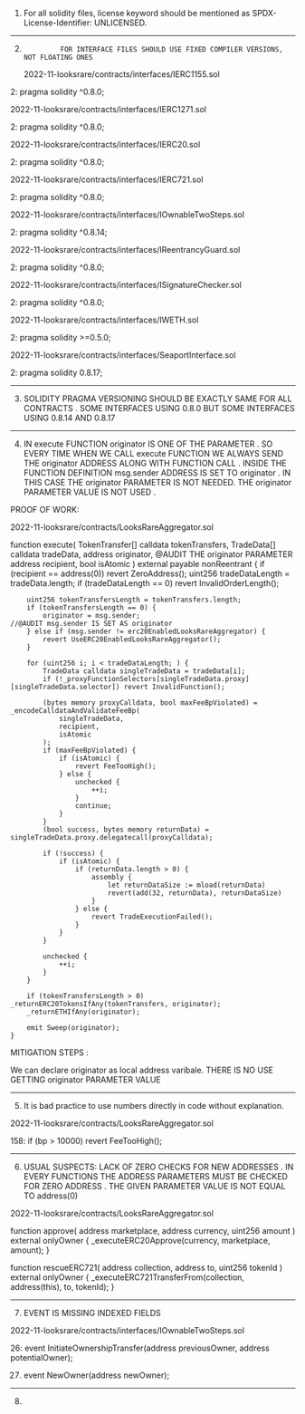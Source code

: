 1)  For all solidity files, license keyword should be mentioned as   SPDX-License-Identifier: UNLICENSED.

----------------------------------------------------------------------------------------------------------------------------------

2)              FOR INTERFACE FILES SHOULD USE FIXED COMPILER VERSIONS, NOT FLOATING ONES

     2022-11-looksrare/contracts/interfaces/IERC1155.sol

2:   pragma solidity ^0.8.0;

2022-11-looksrare/contracts/interfaces/IERC1271.sol

2:   pragma solidity ^0.8.0;

2022-11-looksrare/contracts/interfaces/IERC20.sol

2:  pragma solidity ^0.8.0;

2022-11-looksrare/contracts/interfaces/IERC721.sol

2:   pragma solidity ^0.8.0;

2022-11-looksrare/contracts/interfaces/IOwnableTwoSteps.sol

2:   pragma solidity ^0.8.14;

2022-11-looksrare/contracts/interfaces/IReentrancyGuard.sol

2:  pragma solidity ^0.8.0;

2022-11-looksrare/contracts/interfaces/ISignatureChecker.sol

2:   pragma solidity ^0.8.0;

2022-11-looksrare/contracts/interfaces/IWETH.sol

2:   pragma solidity >=0.5.0;

2022-11-looksrare/contracts/interfaces/SeaportInterface.sol

2:   pragma solidity 0.8.17;

----------------------------------------------------------------------------------------------------------------------

3)    SOLIDITY PRAGMA VERSIONING SHOULD BE EXACTLY SAME FOR ALL CONTRACTS . SOME INTERFACES USING 0.8.0 BUT SOME INTERFACES USING 0.8.14 AND 0.8.17 

---------------------------------------------------------------------------------------------------------------------------------------------------

4)   IN execute  FUNCTION originator IS ONE OF THE  PARAMETER . SO EVERY TIME WHEN WE CALL execute FUNCTION WE ALWAYS SEND THE originator ADDRESS ALONG WITH FUNCTION CALL . INSIDE THE FUNCTION DEFINITION msg.sender ADDRESS IS SET TO originator . IN THIS CASE THE originator PARAMETER IS NOT NEEDED. THE originator PARAMETER VALUE IS NOT USED . 

PROOF OF WORK:  

2022-11-looksrare/contracts/LooksRareAggregator.sol

function execute(
        TokenTransfer[] calldata tokenTransfers,
        TradeData[] calldata tradeData,
        address originator,                                                                          @AUDIT THE originator PARAMETER 
        address recipient,
        bool isAtomic
    ) external payable nonReentrant {
        if (recipient == address(0)) revert ZeroAddress();
        uint256 tradeDataLength = tradeData.length;
        if (tradeDataLength == 0) revert InvalidOrderLength();

        uint256 tokenTransfersLength = tokenTransfers.length;
        if (tokenTransfersLength == 0) {
            originator = msg.sender;                                                                       //@AUDIT msg.sender IS SET AS originator 
        } else if (msg.sender != erc20EnabledLooksRareAggregator) {
            revert UseERC20EnabledLooksRareAggregator();
        }

        for (uint256 i; i < tradeDataLength; ) {
            TradeData calldata singleTradeData = tradeData[i];
            if (!_proxyFunctionSelectors[singleTradeData.proxy][singleTradeData.selector]) revert InvalidFunction();

            (bytes memory proxyCalldata, bool maxFeeBpViolated) = _encodeCalldataAndValidateFeeBp(
                singleTradeData,
                recipient,
                isAtomic
            );
            if (maxFeeBpViolated) {
                if (isAtomic) {
                    revert FeeTooHigh();
                } else {
                    unchecked {
                        ++i;
                    }
                    continue;
                }
            }
            (bool success, bytes memory returnData) = singleTradeData.proxy.delegatecall(proxyCalldata);

            if (!success) {
                if (isAtomic) {
                    if (returnData.length > 0) {
                        assembly {
                            let returnDataSize := mload(returnData)
                            revert(add(32, returnData), returnDataSize)
                        }
                    } else {
                        revert TradeExecutionFailed();
                    }
                }
            }

            unchecked {
                ++i;
            }
        }

        if (tokenTransfersLength > 0) _returnERC20TokensIfAny(tokenTransfers, originator);
        _returnETHIfAny(originator);

        emit Sweep(originator);
    }

 MITIGATION STEPS : 

We can declare originator as local address varibale. THERE IS NO USE GETTING originator PARAMETER VALUE 

----------------------------------------------------------------------------------------------------------------------------------

5)   It is bad practice to use numbers directly in code without explanation. 

2022-11-looksrare/contracts/LooksRareAggregator.sol

 158:    if (bp > 10000) revert FeeTooHigh();

-------------------------------------------------------------------------------------------------------------
6)   USUAL SUSPECTS:  LACK OF ZERO CHECKS FOR NEW ADDRESSES . IN EVERY FUNCTIONS THE ADDRESS PARAMETERS MUST BE CHECKED FOR ZERO ADDRESS . THE GIVEN PARAMETER VALUE IS NOT EQUAL TO  address(0)

2022-11-looksrare/contracts/LooksRareAggregator.sol

 function approve(
        address marketplace,
        address currency,
        uint256 amount
    ) external onlyOwner {
        _executeERC20Approve(currency, marketplace, amount);
    }

function rescueERC721(
        address collection,
        address to,
        uint256 tokenId
    ) external onlyOwner {
        _executeERC721TransferFrom(collection, address(this), to, tokenId);
    }

---------------------------------------------------------------------------------------------------------------------------------------------------

7)  EVENT IS MISSING INDEXED FIELDS

2022-11-looksrare/contracts/interfaces/IOwnableTwoSteps.sol

 26:    event InitiateOwnershipTransfer(address previousOwner, address potentialOwner);

27)   event NewOwner(address newOwner);


---------------------------------------------------------------------------------------------------------------------------

8) 








